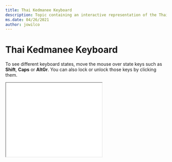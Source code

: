 ```yaml
--- 
title: Thai Kedmanee Keyboard 
description: Topic containing an interactive representation of the Thai Kedmanee Keyboard 
ms.date: 04/26/2021 
author: jowilco 
--- 
```

 
# Thai Kedmanee Keyboard 
 
To see different keyboard states, move the mouse over state keys such as **Shift**, **Caps** or **AltGr**. You can also lock or unlock those keys by clicking them. 
 
<iframe src="kbdth0.html" height="230"></iframe> 
